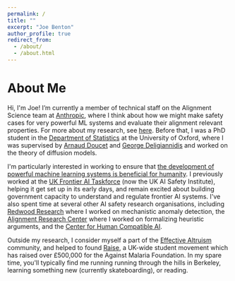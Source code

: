 ```yaml
---
permalink: /
title: ""
excerpt: "Joe Benton"
author_profile: true
redirect_from: 
  - /about/
  - /about.html
---
```


# About Me

Hi, I'm Joe! I’m currently a member of technical staff on the Alignment Science team at [Anthropic](https://www.anthropic.com/), where I think about how we might make safety cases for very powerful ML systems and evaluate their alignment relevant properties. For more about my research, see [here](https://joejbenton.com/research/). Before that, I was a PhD student in the [Department of Statistics](https://www.stats.ox.ac.uk/) at the University of Oxford, where I was supervised by [Arnaud Doucet](https://www.stats.ox.ac.uk/~doucet/) and [George Deligiannidis](https://www.stats.ox.ac.uk/~deligian/) and worked on the theory of diffusion models.

I'm particularly interested in working to ensure that [the development of powerful machine learning systems is beneficial for humanity](https://www.safe.ai/ai-risk). I previously worked at the [UK Frontier AI Taskforce](https://www.gov.uk/government/publications/frontier-ai-taskforce-second-progress-report) (now the UK AI Safety Institute), helping it get set up in its early days, and remain excited about building government capacity to understand and regulate frontier AI systems. I've also spent time at several other AI safety research organisations, including [Redwood Research](https://www.redwoodresearch.org/) where I worked on mechanistic anomaly detection, the [Alignment Research Center](https://www.alignment.org/) where I worked on formalizing heuristic arguments, and the [Center for Human Compatible AI](https://humancompatible.ai/).

Outside my research, I consider myself a part of the [Effective Altruism](https://www.effectivealtruism.org/) community, and helped to found [Raise](https://www.joinraise.org/), a UK-wide student movement which has raised over £500,000 for the Against Malaria Foundation. In my spare time, you'll typically find me running running through the hills in Berkeley, learning something new (currently skateboarding), or reading.
